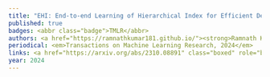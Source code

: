 ```yaml
---
title: "EHI: End-to-end Learning of Hierarchical Index for Efficient Dense Retrieval"
published: true
badges: <abbr class="badge">TMLR</abbr>
authors: <a href="https://ramnathkumar181.github.io/"><strong>Ramnath Kumar</strong></a>, <a href="http://anshulmittal.org/">Anshul Mittal</a>, <a href="https://nilesh2797.github.io/">Nilesh Gupta</a>, <a href="https://homes.cs.washington.edu/~kusupati/">Aditya Kusupati</a>, <a href="https://www.cs.utexas.edu/~inderjit/">Inderjit S. Dhillon</a>, and <a href="https://www.prateekjain.org/">Prateek Jain</a>.
periodical: <em>Transactions on Machine Learning Research, 2024</em>
links: <a href="https://arxiv.org/abs/2310.08891" class="boxed" role="button" target="_blank">PDF</a>
year: 2024
---
```

